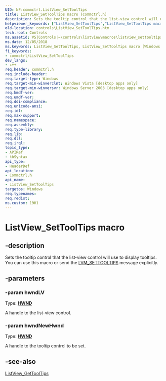 ```yaml
---
UID: NF:commctrl.ListView_SetToolTips
title: ListView_SetToolTips macro (commctrl.h)
description: Sets the tooltip control that the list-view control will use to display tooltips. You can use this macro or send the LVM_SETTOOLTIPS message explicitly.helpviewer_keywords: ["ListView_SetToolTips","ListView_SetToolTips macro [Windows Controls]","_win32_ListView_SetToolTips","_win32_ListView_SetToolTips_cpp","commctrl/ListView_SetToolTips","controls.ListView_SetToolTips","controls._win32_ListView_SetToolTips"]
old-location: controls\ListView_SetToolTips.htm
tech.root: Controls
ms.assetid: VS|Controls|~\controls\listview\macros\listview_settooltips.htm
ms.date: 12/05/2018
ms.keywords: ListView_SetToolTips, ListView_SetToolTips macro [Windows Controls], _win32_ListView_SetToolTips, _win32_ListView_SetToolTips_cpp, commctrl/ListView_SetToolTips, controls.ListView_SetToolTips, controls._win32_ListView_SetToolTips
f1_keywords:
- commctrl/ListView_SetToolTips
dev_langs:
- c++
req.header: commctrl.h
req.include-header: 
req.target-type: Windows
req.target-min-winverclnt: Windows Vista [desktop apps only]
req.target-min-winversvr: Windows Server 2003 [desktop apps only]
req.kmdf-ver: 
req.umdf-ver: 
req.ddi-compliance: 
req.unicode-ansi: 
req.idl: 
req.max-support: 
req.namespace: 
req.assembly: 
req.type-library: 
req.lib: 
req.dll: 
req.irql: 
topic_type:
- APIRef
- kbSyntax
api_type:
- HeaderDef
api_location:
- Commctrl.h
api_name:
- ListView_SetToolTips
targetos: Windows
req.typenames: 
req.redist: 
ms.custom: 19H1
---
```


# ListView_SetToolTips macro


## -description


Sets the tooltip control that the list-view control will use to display tooltips. You can use this macro or send the <a href="https://docs.microsoft.com/windows/desktop/Controls/lvm-settooltips">LVM_SETTOOLTIPS</a> message explicitly. 


## -parameters




### -param hwndLV

Type: <b><a href="https://docs.microsoft.com/windows/desktop/WinProg/windows-data-types">HWND</a></b>

A handle to the list-view control. 


### -param hwndNewHwnd

Type: <b><a href="https://docs.microsoft.com/windows/desktop/WinProg/windows-data-types">HWND</a></b>

A handle to the tooltip control to be set. 


## -see-also




<a href="https://docs.microsoft.com/windows/desktop/api/commctrl/nf-commctrl-listview_gettooltips">ListView_GetToolTips</a>
 

 

